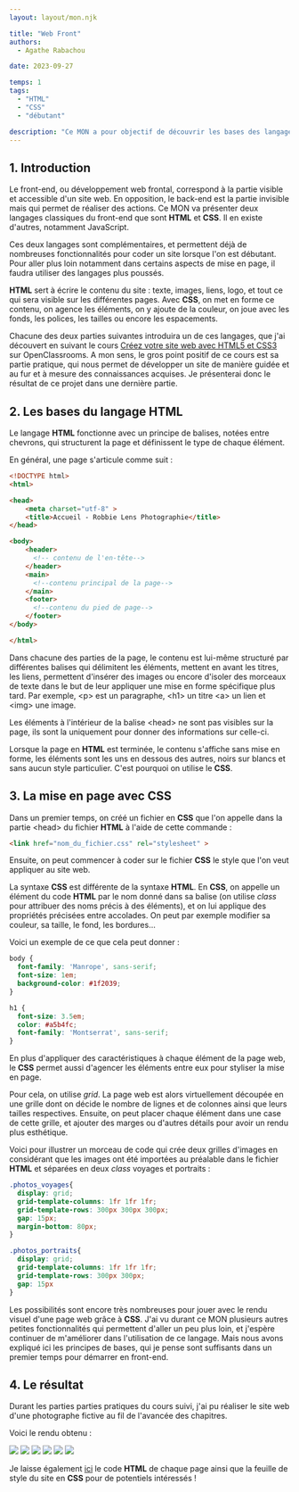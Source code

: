 ```yaml
---
layout: layout/mon.njk

title: "Web Front"
authors:
  - Agathe Rabachou

date: 2023-09-27

temps: 1
tags:
  - "HTML"
  - "CSS"
  - "débutant"

description: "Ce MON a pour objectif de découvrir les bases des langages HTML et CSS afin d'être capable de coder des sites web simples."
---
```

## 1. Introduction

Le front-end, ou développement web frontal, correspond à la partie visible et accessible d'un site web. En opposition, le back-end est la partie invisible mais qui permet de réaliser des actions.
Ce MON va présenter deux langages classiques du front-end que sont **HTML** et **CSS**. Il en existe d'autres, notamment JavaScript.

Ces deux langages sont complémentaires, et permettent déjà de nombreuses fonctionnalités pour coder un site lorsque l'on est débutant. Pour aller plus loin notamment dans certains aspects de mise en page, il faudra utiliser des langages plus poussés.

**HTML** sert à écrire le contenu du site : texte, images, liens, logo, et tout ce qui sera visible sur les différentes pages. Avec **CSS**, on met en forme ce contenu, on agence les éléments, on y ajoute de la couleur, on joue avec les fonds,  les polices, les tailles ou encore les espacements.

Chacune des deux parties suivantes introduira un de ces langages, que j'ai découvert en suivant le cours [Créez votre site web avec HTML5 et CSS3](https://openclassrooms.com/fr/courses/1603881-creez-votre-site-web-avec-html5-et-css3) sur OpenClassrooms. A mon sens, le gros point positif de ce cours est sa partie pratique, qui nous permet de développer un site de manière guidée et au fur et à mesure des connaissances acquises. Je présenterai donc le résultat de ce projet dans une dernière partie.

## 2. Les bases du langage HTML

Le langage **HTML** fonctionne avec un principe de balises, notées entre chevrons, qui structurent la page et définissent le type de chaque élément.

En général, une page s'articule comme suit :
```html
<!DOCTYPE html>
<html>

<head>
    <meta charset="utf-8" >
    <title>Accueil - Robbie Lens Photographie</title>
</head>

<body>
    <header>
      <!-- contenu de l'en-tête-->
    </header>
    <main>
      <!--contenu principal de la page-->
    </main>
    <footer>
      <!--contenu du pied de page-->
    </footer>
</body>

</html>
```

Dans chacune des parties de la page, le contenu est lui-même structuré par différentes balises qui délimitent les éléments, mettent en avant les titres, les liens, permettent d'insérer des images ou encore d'isoler des morceaux de texte dans le but de leur appliquer une mise en forme spécifique plus tard. Par exemple, \<p\> est un paragraphe, \<h1\> un titre \<a\> un lien et \<img\> une image.

Les éléments à l'intérieur de la balise \<head\> ne sont pas visibles sur la page, ils sont la uniquement pour donner des informations sur celle-ci.

Lorsque la page en **HTML** est terminée, le contenu s'affiche sans mise en forme, les éléments sont les uns en dessous des autres, noirs sur blancs et sans aucun style particulier. C'est pourquoi on utilise le **CSS**.

## 3. La mise en page avec CSS

Dans un premier temps, on créé un fichier en **CSS** que l'on appelle dans la partie \<head\> du fichier **HTML** à l'aide de cette commande :
```html
<link href="nom_du_fichier.css" rel="stylesheet" >
```

Ensuite, on peut commencer à coder sur le fichier **CSS** le style que l'on veut appliquer au site web.

La syntaxe **CSS** est différente de la syntaxe **HTML**. En **CSS**, on appelle un élément du code **HTML** par le nom donné dans sa balise (on utilise *class* pour attribuer des noms précis à des éléments), et on lui applique des propriétés précisées entre accolades. On peut par exemple modifier sa couleur, sa taille, le fond, les bordures...

Voici un exemple de ce que cela peut donner :
```css
body {
  font-family: 'Manrope', sans-serif;
  font-size: 1em;
  background-color: #1f2039;
}

h1 {
  font-size: 3.5em;
  color: #a5b4fc;
  font-family: 'Montserrat', sans-serif;
}
```

En plus d'appliquer des caractéristiques à chaque élément de la page web, le **CSS** permet aussi d'agencer les éléments entre eux pour styliser la mise en page.

Pour cela, on utilise *grid*. La page web est alors virtuellement découpée en une grille dont on décide le nombre de lignes et de colonnes ainsi que leurs tailles respectives. Ensuite, on peut placer chaque élément dans une case de cette grille, et ajouter des marges ou d'autres détails pour avoir un rendu plus esthétique.

Voici pour illustrer un morceau de code qui crée deux grilles d'images en considérant que les images ont été importées au préalable dans le fichier **HTML** et séparées en deux *class* voyages et portraits :

```css
.photos_voyages{
  display: grid;
  grid-template-columns: 1fr 1fr 1fr;
  grid-template-rows: 300px 300px 300px;
  gap: 15px;
  margin-bottom: 80px;
}

.photos_portraits{
  display: grid;
  grid-template-columns: 1fr 1fr 1fr;
  grid-template-rows: 300px 300px;
  gap: 15px
}
```

Les possibilités sont encore très nombreuses pour jouer avec le rendu visuel d'une page web grâce à **CSS**. J'ai vu durant ce MON plusieurs autres petites fonctionnalités qui permettent d'aller un peu plus loin, et j'espère continuer de m'améliorer dans l'utilisation de ce langage. Mais nous avons expliqué ici les principes de bases, qui je pense sont suffisants dans un premier temps pour démarrer en front-end.

## 4. Le résultat

Durant les parties parties pratiques du cours suivi, j'ai pu réaliser le site web d'une photographe fictive au fil de l'avancée des chapitres.

Voici le rendu obtenu :

<img src="accueil_site1.jpg">
<img src="accueil_site2.jpg">
<img src="a_propos.jpg">
<img src="portfolio1.jpg">
<img src="portfolio2.jpg">
<img src="portfolio3.jpg">

Je laisse également [ici](https://github.com/do-it-ecm/do-it/blob/main/src/promos/2023-2024/Agathe-Rabachou/mon/temps-1.1/codes_sites.md) le code **HTML** de chaque page ainsi que la feuille de style du site en **CSS** pour de potentiels intéressés !